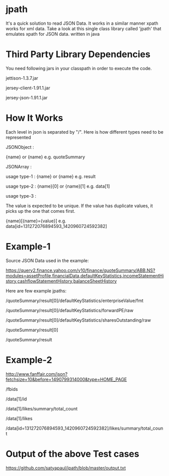 # jpath

It's a quick solution to read JSON Data. It works in a similar manner xpath works for xml data. Take a look at this single class library called 'jpath' that emulates xpath for JSON data.  written in java


# Third Party Library Dependencies 

You need following jars in your classpath in order to execute the code.

jettison-1.3.7.jar

jersey-client-1.91.1.jar

jersey-json-1.91.1.jar


# How It Works

Each level in json is separated by "/". Here is how different types need to be represented

JSONObject : 

{name} or {name} e.g. quoteSummary

JSONArray  : 

usage type-1 : {name} or {name} e.g. result

usage type-2 : {name}[0] or {name}[1] e.g. data[1]

usage type-3 : 

The value is expected to be unique. If the value has duplicate values, it picks up the one that comes first.

{name}[{name}={value}] e.g. data[id=131272076894593_1420960724592382]

# Example-1 
Source JSON Data used in the example:

https://query2.finance.yahoo.com/v10/finance/quoteSummary/ABB.NS?modules=assetProfile,financialData,defaultKeyStatistics,incomeStatementHistory,cashflowStatementHistory,balanceSheetHistory

Here are few example jpaths:

/quoteSummary/result[0]/defaultKeyStatistics/enterpriseValue/fmt

/quoteSummary/result[0]/defaultKeyStatistics/forwardPE/raw

/quoteSummary/result[0]/defaultKeyStatistics/sharesOutstanding/raw

/quoteSummary/result[0]

/quoteSummary/result

# Example-2

http://www.fanffair.com/json?fetchsize=10&before=1490799314000&type=HOME_PAGE

/fbids

/data[1]/id

/data[1]/likes/summary/total_count

/data[1]/likes

/data[id=131272076894593_1420960724592382]/likes/summary/total_count

# Output of the above Test cases

https://github.com/satyapaul/jpath/blob/master/output.txt
